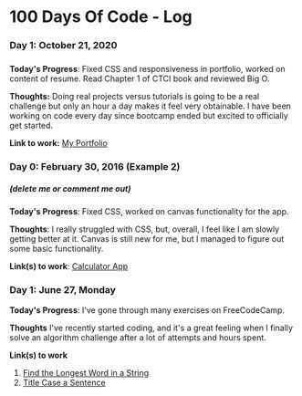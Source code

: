 # 100 Days Of Code - Log

### Day 1: October 21, 2020
#####

**Today's Progress**: Fixed CSS and responsiveness in portfolio, worked on content of resume. Read Chapter 1 of CTCI book and reviewed Big O.

**Thoughts:** Doing real projects versus tutorials is going to be a real challenge but only an hour a day makes it feel very obtainable. I have been working on code every day since bootcamp ended but excited to officially get started.

**Link to work:** [My Portfolio](http://www.briankelly.dev)

### Day 0: February 30, 2016 (Example 2)
##### (delete me or comment me out)

**Today's Progress**: Fixed CSS, worked on canvas functionality for the app.

**Thoughts**: I really struggled with CSS, but, overall, I feel like I am slowly getting better at it. Canvas is still new for me, but I managed to figure out some basic functionality.

**Link(s) to work**: [Calculator App](http://www.example.com)


### Day 1: June 27, Monday

**Today's Progress**: I've gone through many exercises on FreeCodeCamp.

**Thoughts** I've recently started coding, and it's a great feeling when I finally solve an algorithm challenge after a lot of attempts and hours spent.

**Link(s) to work**
1. [Find the Longest Word in a String](https://www.freecodecamp.com/challenges/find-the-longest-word-in-a-string)
2. [Title Case a Sentence](https://www.freecodecamp.com/challenges/title-case-a-sentence)
